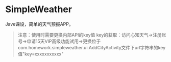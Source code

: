 # SimpleWeather
Jave课设，简单的天气预报APP。

> 注意：使用时需要更换内部API的key值
>       key的获取：访问心知天气->注册账号->申请15天VIP高级功能试用->更换位于com.homework.simpleweather.ui.AddCityActivity文件下url字符串的key值"key=xxxxxxxxxxx"
